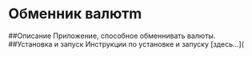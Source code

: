 # Обменник валютm
##Описание
Приложение, способное обменнивать валюты.
##Установка и запуск
Инструкции по установке и запуску [здесь...](
